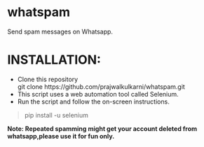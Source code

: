# whatspam

Send spam messages on Whatsapp.

# INSTALLATION:
<ul>
  <li>Clone this repository <br>
    git clone https://github.com/prajwalkulkarni/whatspam.git </li>
  
   <li>This script uses a web automation tool called Selenium.
    </li>
  
  
  
   <li>Run the script and follow the on-screen instructions.</li>
  </ul>
 
 >pip install -u selenium
   
   <b> Note: Repeated spamming might get your account deleted from whatsapp,please use it for fun only.</b>
   
    
